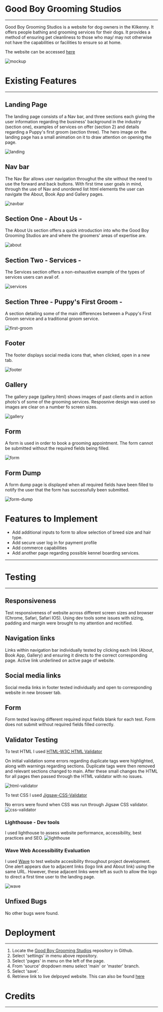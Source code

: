 # Good Boy Grooming Studios
---
Good Boy Grooming Studios is a website for dog owners in the Kilkenny. It offers people bathing and grooming services for their dogs. It provides a method of ensuring pet cleanliness to those who may/ may not otherwise not have the capabilities or facilities to ensure so at home. 

The website can be accessed [here](https://harjayne.github.io/good-boy-grooming/)

![mockup](docs/mockup.png)

# Existing Features
---
## Landing Page
The landing page consists of a Nav bar, and three sections each giving the user information regarding the business' background in the industry (section one), examples of services on offer (section 2) and details regarding a Puppy's first groom (section three). The hero image on the landing page has a small animation on it to draw attention on opening the page.

![landing](docs/landing-page.png)

## Nav bar
The Nav Bar allows user navigation throughut the site without the need to use the forward and back buttons. With first time user goals in mind, through the use of Nav and unordered list html elements the user can navigate the About, Book App and Gallery pages.

![navbar](docs/navbar.png)
## Section One - About Us - 

The About Us section offers a quick introduction into who the Good Boy Grooming Studios are and where the groomers' areas of expertise are.

![about](docs/about-us-readme.png)
## Section Two - Services -
The Services section offers a non-exhaustive example of the types of services users can avail of.

![services](docs/services-readme.png)
## Section Three - Puppy's First Groom - 
 A section detailing some of the main differences between a Puppy's First Groom service and a traditional groom service.

![first-groom](docs/puppys-first-groom.png)
## Footer
The footer displays social media icons that, when clicked, open in a new tab.

![footer](docs/footer-readme.png)
## Gallery
The gallery page (gallery.html) shows images of past clients and in action photo's of some of the grooming services. Resposnive design was used so images are clear on a number fo screen sizes.

![gallery](docs/gallery-readme.png)
## Form
A form is used in order to book a grooming appointment. The form cannot be submitted without the required fields being filled. 

![form](docs/form-readme.png)

## Form Dump
A form dump page is displayed when all required fields have been filled to notify the user that the form has successfully been submitted.

![form-dump](docs/form-dump-readme.png)

# Features to Implement
- Add additional inputs to form to allow selection of breed size and hair   type.
- Add secure user log in for payment profile
- Add  commerce capabilities
- Add another page regarding possible kennel boarding services.
---

# Testing
--- 
## Responsiveness
Test responsiveness of website across different screen sizes and browser (Chrome, Safari, Safari IOS). Using dev tools some issues with sizing, padding and margin were brought to my attention and recitified.

## Navigation links
Links within navigation bar individually tested by clicking each link (About, Book App, Gallery) and ensuring it directs to the correct corresponding page. Active link underlined on active page of website. 

## Social media links
Social media links in footer tested individually and open to corresponding website in new broswer tab.

## Form
Form tested leaving different required input fields blank for each test. Form does not submit without required fields filled correctly.

## Validator Testing
To test HTML I used [HTML-W3C HTML Validator](https://validator.w3.org/)

On initial validation some errors regarding duplicate tags were highlighted, along with warnings regarding sections. Duplicate tags were then removed and relevant sections changed to main. After these small changes the HTML for all pages then passed through the HTML validator with no issues.

![html-validator](docs/html-validator.png)

To test CSS I used [Jigsaw-CSS-Validator](https://jigsaw.w3.org/css-validator/)

No errors were found when CSS was run through Jigsaw CSS validator.
![css-validator](docs/css-validator.png)
### Lighthouse - Dev tools
I used lighthouse to assess website performance, accessibility, best practices and SEO.
![lighthouse](docs/lighthouse.png)

### Wave Web Accessibility Evaluation 
I used [Wave](https://wave.webaim.org/) to test website accesibility throughout project development. One alert appears due to adjacent links (logo link and About link) using the same URL. However, these adjacent links were left as such to allow the logo to direct a first time user to the landing page.

![wave](docs/wave.png)

## Unfixed Bugs
No other bugs were found.
# Deployment
---
1. Locate the [Good Boy Grooming Studios](https://github.com/HarJayne/good-boy-grooming) repository in Github.
2. Select 'settings' in menu above repository.
3. Select 'pages' in menu on the left of the page.
4. From 'source' dropdown menu select 'main' or 'master' branch.
5. Select 'save'.
6. Retrieve link to live delpoyed website. This can also be found [here](https://harjayne.github.io/good-boy-grooming/)
# Credits
---

